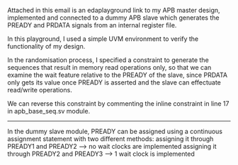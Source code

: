 Attached in this email is an edaplayground link to my APB master design, implemented and connected to a dummy APB slave which generates the PREADY and PRDATA signals from an internal register file.

In this playground, I used a simple UVM environment to verify the functionality of my design.

In the randomisation process, I specified a constraint to generate the sequences that result in memory read operations only, so that we can examine the wait feature relative to the PREADY of the slave, since PRDATA only gets its value once PREADY is asserted and the slave can effectuate read/write operations.

We can reverse this constraint by commenting the inline constraint in line 17 in apb_base_seq.sv module.

----------------------------------------------------

In the dummy slave module, PREADY can be assigned using a continuous assignment statement with two different methods:
	assigning it through PREADY1 and PREADY2 --> no wait clocks are implemented
	assigning it through PREADY2 and PREADY3 --> 1 wait clock is implemented
